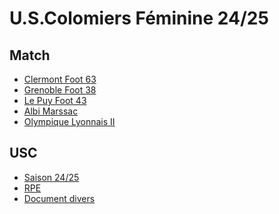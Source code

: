 # U.S.Colomiers Féminine 24/25
<html lang="fr">
<head>
    <meta charset="UTF-8">
    <meta name="viewport" content="width=device-width, initial-scale=1.0">
    <link rel="stylesheet" href="style.css">
</head>
<body>
    <h2>Match</h2>
    <ul>
        <li><a href="J1CF63.html">Clermont Foot 63</a></li>
        <li><a href="J2GF38.html">Grenoble Foot 38</a></li>
        <li><a href="J3PF43.html">Le Puy Foot 43</a></li>
        <li><a href="J4AM.html">Albi Marssac</a></li>
        <li><a href="J5OLII.html">Olympique Lyonnais II</a></li>
    </ul>
    <h2>USC</h2>
    <ul>
        <li><a href="Saison2425.html">Saison 24/25</a></li>
        <li><a href="RPE.html">RPE</a></li>
        <li><a href="Documentdivers.html">Document divers</a></li>
    </ul>
</body>
</html>

